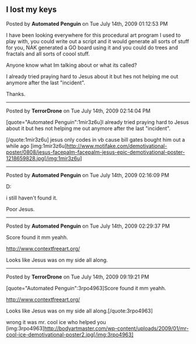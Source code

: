 ## I lost my keys
Posted by **Automated Penguin** on Tue July 14th, 2009 01:12:53 PM

I have been looking everywhere for this procedural art program I used to play with, you could write out a script and it would generate all sorts of stuff for you, NAK generated a GO board using it and you could do trees and fractals and all sorts of coool stuff.

Anyone know what Im talking about or what its called?

I already tried praying hard to Jesus about it but hes not helping me out anymore after the last "incident".

Thanks.

--------------------------------------------------------------------------------

Posted by **TerrorDrone** on Tue July 14th, 2009 02:14:04 PM

[quote="Automated Penguin":1mir3z6u]I already tried praying hard to Jesus about it but hes not helping me out anymore after the last "incident".

[/quote:1mir3z6u]
jesus only codes in vb cause bill gates bought him out a while ago
[img:1mir3z6u]http://www.motifake.com/demotivational-poster/0808/jesus-facepalm-facepalm-jesus-epic-demotivational-poster-1218659828.jpg[/img:1mir3z6u]

--------------------------------------------------------------------------------

Posted by **Automated Penguin** on Tue July 14th, 2009 02:16:09 PM

D:

i still haven't found it.

Poor Jesus.

--------------------------------------------------------------------------------

Posted by **Automated Penguin** on Tue July 14th, 2009 02:29:37 PM

Score found it mm yeahh.

<!-- m --><a class="postlink" href="http://www.contextfreeart.org/">http://www.contextfreeart.org/</a><!-- m -->

Looks like Jesus was on my side all along.

--------------------------------------------------------------------------------

Posted by **TerrorDrone** on Tue July 14th, 2009 09:19:21 PM

[quote="Automated Penguin":3rpo4963]Score found it mm yeahh.

<!-- m --><a class="postlink" href="http://www.contextfreeart.org/">http://www.contextfreeart.org/</a><!-- m -->

Looks like Jesus was on my side all along.[/quote:3rpo4963]

wrong it was mr. cool ice who helped you 
[img:3rpo4963]http://bodyartmaster.com/wp-content/uploads/2009/01/mr-cool-ice-demotivational-poster2.jpg[/img:3rpo4963]
